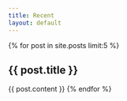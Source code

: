 ```yaml
---
title: Recent
layout: default
---
```



{% for post in site.posts limit:5 %}
<h2>{{ post.title }}</h2>
{{ post.content }}
{% endfor %}